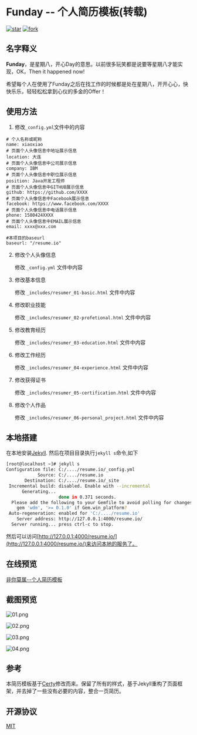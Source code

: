 # Funday -- 个人简历模板(转载)

<a href='http://gitee.com/xiaodan_yu/resume.io/stargazers'><img src='http://gitee.com/xiaodan_yu/resume.io/badge/star.svg?theme=dark' alt='star'></img></a>
<a href='http://gitee.com/xiaodan_yu/resume.io/members'><img src='http://gitee.com/xiaodan_yu/resume.io/badge/fork.svg?theme=dark' alt='fork'></img></a>

## 名字释义

<strong>Funday</strong>，是星期八，开心Day的意思。以前很多玩笑都是说要等星期八才能实现，OK，Then it happened now!

希望每个人在使用了Funday之后在找工作的时候都是处在星期八，开开心心，快快乐乐，轻轻松松拿到心仪的多金的Offer！

## 使用方法

1. 修改`_config.yml`文件中的内容

```
# 个人名称或昵称
name: xiaoxiao
# 页面个人头像信息中地址展示信息
location: 大连
# 页面个人头像信息中公司展示信息
company: IBM
# 页面个人头像信息中职位展示信息
position: Java开发工程师
# 页面个人头像信息中GITHUB展示信息
github: https://github.com/XXXX
# 页面个人头像信息中Facebook展示信息
facebook: https://www.facebook.com/XXXX
# 页面个人头像信息中电话展示信息
phone: 1580424XXXX
# 页面个人头像信息中EMAIL展示信息
email: xxxx@xxx.com

#本项目的baseurl
baseurl: "/resume.io"
```

2. 修改个人头像信息

	修改 `_config.yml` 文件中内容

3. 修改基本信息
 
	修改 `_includes/resumer_01-basic.html` 文件中内容

4. 修改职业技能

    修改 `_includes/resumer_02-profetional.html` 文件中内容

5. 修改教育经历

    修改 `_includes/resumer_03-education.html` 文件中内容

6. 修改工作经历

    修改 `_includes/resumer_04-experience.html` 文件中内容

7. 修改获得证书

	修改 `_includes/resumer_05-certification.html` 文件中内容

8. 修改个人作品

	修改 `_includes/resumer_06-personal_project.html` 文件中内容


## 本地搭建

在本地安装[Jekyll](https://jekyllrb.com/).
然后在项目目录执行`jekyll s`命令,如下

```bash
[root@localhost ~]# jekyll s
Configuration file: C:/..../resume.io/_config.yml
            Source: C:/..../resume.io
       Destination: C:/..../resume.io/_site
 Incremental build: disabled. Enable with --incremental
      Generating...
                    done in 0.371 seconds.
  Please add the following to your Gemfile to avoid polling for changes:
    gem 'wdm', '>= 0.1.0' if Gem.win_platform?
 Auto-regeneration: enabled for 'C:/..../resume.io'
    Server address: http://127.0.0.1:4000/resume.io/
  Server running... press ctrl-c to stop.
```

然后可以访问[http://127.0.0.1:4000/resume.io/](http://127.0.0.1:4000/resume.io/)来访问本地的服务了。


## 在线预览

[非你莫属--个人简历模板](http://xiaodan_yu.gitee.io/resume.io)

## 截图预览

![01.png](http://xiaodan_yu.gitee.io/resume.io/snapshot/11_01.png)

![02.png](http://xiaodan_yu.gitee.io/resume.io/snapshot/11_02.png)

![03.png](http://xiaodan_yu.gitee.io/resume.io/snapshot/11_03.png)

![04.png](http://xiaodan_yu.gitee.io/resume.io/snapshot/11_04.png)


## 参考

本简历模板基于[Certy](http://sc.chinaz.com/moban/170307198220.htm)修改而来。保留了所有的样式，基于Jekyll重构了页面框架，并去掉了一些没有必要的内容，整合一页简历。

## 开源协议
[MIT](https://gitee.com/xiaodan_yu/resume.io/blob/master/LICENSE)
